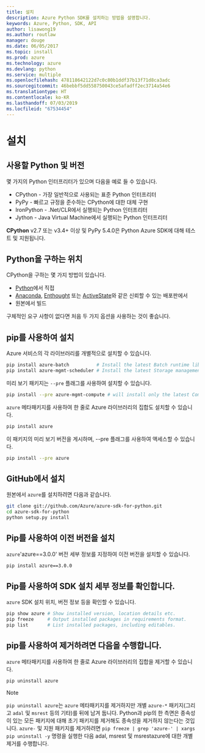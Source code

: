 ```yaml
---
title: 설치
description: Azure Python SDK를 설치하는 방법을 설명합니다.
keywords: Azure, Python, SDK, API
author: lisawong19
ms.author: routlaw
manager: douge
ms.date: 06/05/2017
ms.topic: install
ms.prod: azure
ms.technology: azure
ms.devlang: python
ms.service: multiple
ms.openlocfilehash: 478118642122d7c0c80b1ddf37b13f71d8ca3adc
ms.sourcegitcommit: 46bebbf5dd558750043ce5afadff2ec3714a54e6
ms.translationtype: HT
ms.contentlocale: ko-KR
ms.lasthandoff: 07/03/2019
ms.locfileid: "67534454"
---
```

# <a name="installation"></a>설치

## <a name="which-python-and-which-version-to-use"></a>사용할 Python 및 버전

몇 가지의 Python 인터프리터가 있으며 다음을 예로 들 수 있습니다.

* CPython - 가장 일반적으로 사용되는 표준 Python 인터프리터
* PyPy - 빠르고 규정을 준수하는 CPython에 대한 대체 구현
* IronPython - .Net/CLR에서 실행되는 Python 인터프리터
* Jython - Java Virtual Machine에서 실행되는 Python 인터프리터

**CPython** v2.7 또는 v3.4+ 이상 및 PyPy 5.4.0은 Python Azure SDK에 대해 테스트 및 지원됩니다.

## <a name="where-to-get-python"></a>Python을 구하는 위치

CPython을 구하는 몇 가지 방법이 있습니다.

* [Python](https://www.python.org/)에서 직접
* [Anaconda](https://www.anaconda.com/), [Enthought](https://www.enthought.com/) 또는 [ActiveState](https://www.activestate.com/)와 같은 신뢰할 수 있는 배포판에서
* 원본에서 빌드

구체적인 요구 사항이 없다면 처음 두 가지 옵션을 사용하는 것이 좋습니다.

## <a name="installation-with-pip"></a>pip를 사용하여 설치

Azure 서비스의 각 라이브러리를 개별적으로 설치할 수 있습니다.

```bash
pip install azure-batch          # Install the latest Batch runtime library
pip install azure-mgmt-scheduler # Install the latest Storage management library
```

미리 보기 패키지는 `--pre` 플래그를 사용하여 설치할 수 있습니다.

```bash
pip install --pre azure-mgmt-compute # will install only the latest Compute Management library
```

`azure` 메타패키지를 사용하여 한 줄로 Azure 라이브러리의 집합도 설치할 수 있습니다.

```bash
pip install azure
```

이 패키지의 미리 보기 버전을 게시하며, --pre 플래그를 사용하여 액세스할 수 있습니다.

```bash
pip install --pre azure
```

## <a name="install-from-github"></a>GitHub에서 설치

원본에서 `azure`를 설치하려면 다음과 같습니다.

```bash
git clone git://github.com/Azure/azure-sdk-for-python.git
cd azure-sdk-for-python
python setup.py install
```

## <a name="install-an-older-version-with-pip"></a>Pip를 사용하여 이전 버전을 설치
`azure`'azure==3.0.0' 버전 세부 정보를 지정하여 이전 버전을 설치할 수 있습니다.
```bash
pip install azure==3.0.0 
```
## <a name="check-sdk-installation-details-with-pip"></a>Pip를 사용하여 SDK 설치 세부 정보를 확인합니다.
`azure` SDK 설치 위치, 버전 정보 등을 확인할 수 있습니다.
```bash
pip show azure # Show installed version, location details etc.
pip freeze     # Output installed packages in requirements format.
pip list       # List installed packages, including editables.
```
## <a name="to-uninstall-with-pip"></a>pip를 사용하여 제거하려면 다음을 수행합니다.
`azure` 메타패키지를 사용하여 한 줄로 Azure 라이브러리의 집합을 제거할 수 있습니다.
```bash
pip uninstall azure 
```
> [!NOTE]
> `pip uninstall azure`는 `azure` 메타패키지를 제거하지만 개별 `azure-*` 패키지(그리고 `adal` 및 `msrest` 등의 기타)를 뒤에 남겨 둡니다. Python과 pip의 한 측면은 종속성이 있는 모든 패키지에 대해 초기 패키지를 제거해도 종속성을 제거하지 않는다는 것입니다. `azure-` 및 지원 패키지를 제거하려면 `pip freeze | grep 'azure-' | xargs pip uninstall -y` 명령을 실행한 다음 adal, msrest 및 msrestazure에 대한 개별 제거를 수행합니다.

